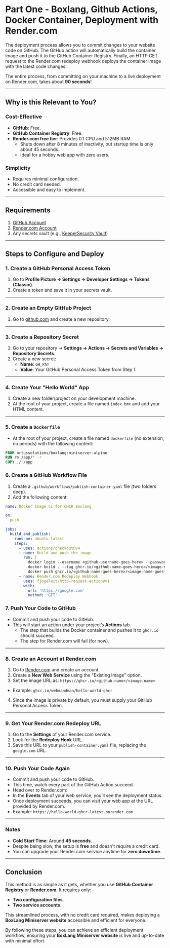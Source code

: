 # Part One - Boxlang, Github Actions, Docker Container, Deployment with Render.com

The deployment process allows you to commit changes to your website code on GitHub. The GitHub action will automatically build the container image and push it to the GitHub Container Registry. Finally, an HTTP GET request to the Render.com redeploy webhook deploys the container image with the latest code changes. 

The entire process, from committing on your machine to a live deployment on Render.com, takes about **90 seconds**!

---

## Why is this Relevant to You?

### Cost-Effective
- **GitHub**: Free.
- **GitHub Container Registry**: Free.
- **Render.com free tier**: Provides 0.1 CPU and 512MB RAM.  
  - Shuts down after 8 minutes of inactivity, but startup time is only about 45 seconds.  
  - Ideal for a hobby web app with zero users.

### Simplicity
- Requires minimal configuration.
- No credit card needed.
- Accessible and easy to implement.

---

## Requirements

1. [GitHub Account](https://github.com)
2. [Render.com Account](https://render.com)
3. Any secrets vault (e.g., [KeeperSecurity Vault](https://www.keepersecurity.com/vault))

---

## Steps to Configure and Deploy

### 1. Create a GitHub Personal Access Token
1. Go to **Profile Picture → Settings → Developer Settings → Tokens (Classic)**.
2. Create a token and save it in your secrets vault.

---

### 2. Create an Empty GitHub Project
1. Go to [github.com](https://github.com) and create a new repository.

---

### 3. Create a Repository Secret
1. Go to your repository → **Settings → Actions → Secrets and Variables → Repository Secrets**.
2. Create a new secret:
   - **Name**: `GH_PAT`
   - **Value**: Your GitHub Personal Access Token from Step 1.

---

### 4. Create Your "Hello World" App
1. Create a new folder/project on your development machine.
2. At the root of your project, create a file named `index.bmx` and add your HTML content.

---

### 5. Create a `Dockerfile`
- At the root of your project, create a file named `dockerfile` (no extension, no periods) with the following content:

```dockerfile
FROM ortussolutions/boxlang:miniserver-alpine
RUN rm /app/* -r 
COPY ./ /app
```

### 6. Create a GitHub Workflow File

1. Create a `.github/workflows/publish-container.yaml` file (two folders deep).
2. Add the following content:

```yaml
name: Docker Image CI for GHCR Boxlang

on:
  push

jobs: 
  build_and_publish:
    runs-on: ubuntu-latest
    steps:
      - uses: actions/checkout@v4
      - name: Build and push the image
        run: |
          docker login --username <github-username-goes-here> --password ${secrets.GH_PAT} ghcr.io
          docker build . --tag ghcr.io/<github-name-goes-here>/<image-name-goes-here>:latest
          docker push ghcr.io/<github-name-goes-here>/<image-name-goes-here>:latest
      - name: Render.com Redeploy Webhook
        uses: fjogeleit/http-request-action@v1
        with:
          url: 'https://google.com'
          method: 'GET'
```

### 7. Push Your Code to GitHub

- Commit and push your code to GitHub.
- This will start an action under your project’s **Actions** tab.
  - The step that builds the Docker container and pushes it to `ghcr.io` should succeed.
  - The step for Render.com will fail (for now).

---

### 8. Create an Account at Render.com

1. Go to [Render.com](https://render.com) and create an account.
2. Create a **New Web Service** using the "Existing Image" option.
3. Set the image URL as: `https://ghcr.io/<github-name>/<image-name>`

- Example: `ghcr.io/webmandman/hello-world-ghcr`
4. Since the image is private by default, you must supply your GitHub Personal Access Token.

---

### 9. Get Your Render.com Redeploy URL

1. Go to the **Settings** of your Render.com service.
2. Look for the **Redeploy Hook** URL.
3. Save this URL to your `publish-container.yaml` file, replacing the `google.com` URL.

---

### 10. Push Your Code Again

- Commit and push your code to GitHub.
- This time, watch every part of the GitHub Action succeed.
- Head over to Render.com:
- In the **Events** tab of your web service, you’ll see the deployment status.
- Once deployment succeeds, you can visit your web app at the URL provided by Render.com.
 - Example: `https://hello-world-ghcr-latest.onrender.com`

---

### Notes

- **Cold Start Time**: Around **45 seconds**.  
- Despite being slow, the setup is **free** and doesn't require a credit card.
- You can upgrade your Render.com service anytime for **zero downtime**.

---

## Conclusion

This method is as simple as it gets, whether you use **GitHub Container Registry** or **Render.com**. It requires only:
- **Two configuration files**.
- **Two service accounts**.

This streamlined process, with no credit card required, makes deploying a **BoxLang Miniserver website** accessible and efficient for everyone.

By following these steps, you can achieve an efficient deployment workflow, ensuring your **BoxLang Miniserver website** is live and up-to-date with minimal effort.
